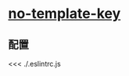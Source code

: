 
# [no-template-key](https://eslint.vuejs.org/rules/no-template-key.html)

## 配置

<<< ./.eslintrc.js
        
